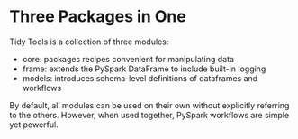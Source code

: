 # Three Packages in One

Tidy Tools is a collection of three modules:
- core: packages recipes convenient for manipulating data
- frame: extends the PySpark DataFrame to include built-in logging
- models: introduces schema-level definitions of dataframes and workflows

By default, all modules can be used on their own without explicitly referring
to the others. However, when used together, PySpark workflows are simple yet
powerful.
